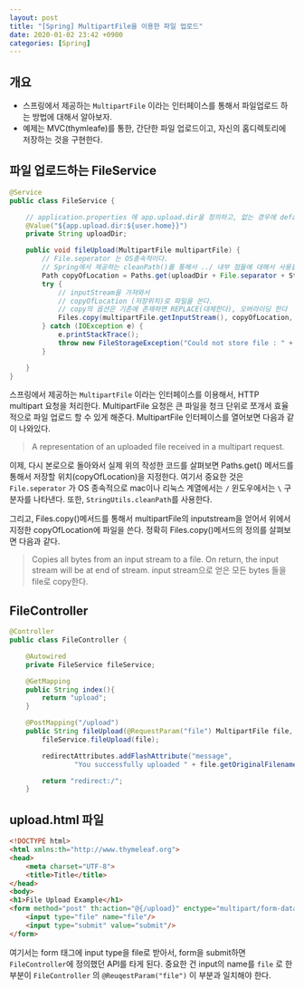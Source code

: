 ```yaml
---
layout: post
title: "[Spring] MultipartFile을 이용한 파일 업로드"
date: 2020-01-02 23:42 +0900
categories: [Spring]
---
```


## 개요
- 스프링에서 제공하는 `MultipartFile` 이라는 인터페이스를 통해서 파일업로드 하는 방법에 대해서 알아보자.
- 예제는 MVC(thymleafe)를 통한, 간단한 파일 업로드이고, 자신의 홈디렉토리에 저장하는 것을 구현한다.


## 파일 업로드하는 FileService
```java
@Service
public class FileService {

    // application.properties 에 app.upload.dir을 정의하고, 없는 경우에 default 값으로 user.home (System에 종속적인)
    @Value("${app.upload.dir:${user.home}}")
    private String uploadDir;

    public void fileUpload(MultipartFile multipartFile) {
        // File.seperator 는 OS종속적이다.
        // Spring에서 제공하는 cleanPath()를 통해서 ../ 내부 점들에 대해서 사용을 억제한다
        Path copyOfLocation = Paths.get(uploadDir + File.separator + StringUtils.cleanPath(multipartFile.getOriginalFilename()));
        try {
            // inputStream을 가져와서
            // copyOfLocation (저장위치)로 파일을 쓴다.
            // copy의 옵션은 기존에 존재하면 REPLACE(대체한다), 오버라이딩 한다
            Files.copy(multipartFile.getInputStream(), copyOfLocation, StandardCopyOption.REPLACE_EXISTING);
        } catch (IOException e) {
            e.printStackTrace();
            throw new FileStorageException("Could not store file : " + multipartFile.getOriginalFilename());
        }

    }
}
```
스프링에서 제공하는 `MultipartFile` 이라는 인터페이스를 이용해서, HTTP multipart 요청을 처리한다. 
MultipartFile 요청은 큰 파일을 청크 단위로 쪼개서 효율적으로 파일 업로드 할 수 있게 해준다.
MultipartFile 인터페이스를 열어보면 다음과 같이 나와있다. 
> A representation of an uploaded file received in a multipart request.

이제, 다시 본로으로 돌아와서 실제 위의 작성한 코드를 살펴보면 
Paths.get() 메서드를 통해서 저장할 위치(copyOfLocation)을 지정한다. 여기서 중요한 것은 `File.seperator` 가 OS 종속적으로 mac이나 리눅스 계열에서는 `/` 윈도우에서는 `\` 구분자를 나타낸다. 또한, `StringUtils.cleanPath`를 사용한다. 


그리고, Files.copy()메서드를 통해서 multipartFile의 inputstream을 얻어서 위에서 지정한 copyOfLocation에 파일을 쓴다. 
정확히 Files.copy()메서드의 정의를 살펴보면 다음과 같다. 
>  Copies all bytes from an input stream to a file. On return, the input
>  stream will be at end of stream.
input stream으로 얻은 모든 bytes 들을 file로 copy한다.


## FileController
```java
@Controller
public class FileController {

    @Autowired
    private FileService fileService;

    @GetMapping
    public String index(){
        return "upload";
    }

    @PostMapping("/upload")
    public String fileUpload(@RequestParam("file") MultipartFile file, RedirectAttributes redirectAttributes) {
        fileService.fileUpload(file);

        redirectAttributes.addFlashAttribute("message",
                "You successfully uploaded " + file.getOriginalFilename() + "!");

        return "redirect:/";
    }
```


## upload.html 파일

```html
<!DOCTYPE html>
<html xmlns:th="http://www.thymeleaf.org">
<head>
    <meta charset="UTF-8">
    <title>Title</title>
</head>
<body>
<h1>File Upload Example</h1>
<form method="post" th:action="@{/upload}" enctype="multipart/form-data">
    <input type="file" name="file"/>
    <input type="submit" value="submit"/>
</form>
```
여기서는 form 태그에 input type을 file로 받아서, form을 submit하면 `FileController`에 정의했던 API를 타게 된다. 
중요한 건 input의 name를 `file` 로 한 부분이 `FileController` 의 `@ReuqestParam("file")` 이 부분과 일치해야 한다. 
